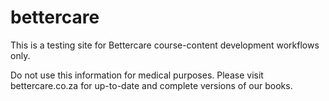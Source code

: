 bettercare
==========

This is a testing site for Bettercare course-content development workflows only.

Do not use this information for medical purposes. Please visit bettercare.co.za for up-to-date and complete versions of our books.
